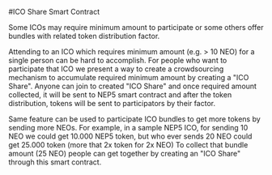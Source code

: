 #ICO Share Smart Contract

Some ICOs may require minimum amount to participate or some others offer bundles with related token distribution factor.

Attending to an ICO which requires minimum amount (e.g. > 10 NEO) for a single person can be hard to accomplish. 
For people who want to participate that ICO we present a way to create a crowdsourcing mechanism to accumulate required minimum amount by creating a "ICO Share". Anyone can join to created "ICO Share" and once required amount collected, it will be sent to NEP5 smart contract and after the token distribution, tokens will be sent to participators by their factor.

Same feature can be used to participate ICO bundles to get more tokens by sending more NEOs.
For example, in a sample NEP5 ICO, for sending 10 NEO we could get 10.000 NEP5 token, but who ever sends 20 NEO could get 25.000 token (more that 2x token for 2x NEO) 
To collect that bundle amount (25 NEO) people can get together by creating an "ICO Share" through this smart contract. 

